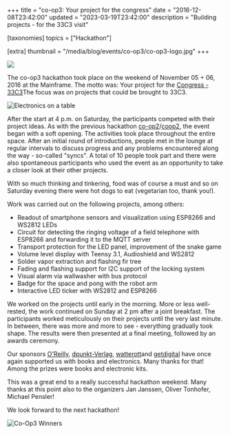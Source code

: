 +++
title = "co-op3: Your project for the congress"
date = "2016-12-08T23:42:00"
updated = "2023-03-19T23:42:00"
description = "Building projects - for the 33C3 visit"

[taxonomies]
topics = ["Hackathon"]

[extra]
thumbnail = "/media/blog/events/co-op3/co-op3-logo.jpg"
+++

![](/media/blog/events/co-op3/co-op3-logo.jpg)

The co-op3 hackathon took place on the weekend of November 05 + 06, 2016 at the Mainframe. The motto was: Your project for the [Congress - 33C3](https://events.ccc.de/congress/2016/wiki/Main_Page)The focus was on projects that could be brought to 33C3.

![Electronics on a table](/media/blog/events/co-op3/co-op3-hacking.jpg)

After the start at 4 p.m. on Saturday, the participants competed with their project ideas. As with the previous hackathon [co-op2](@/blog/events/2016-02-08-co-op1.md)/[coop2](@/blog/events/2016-05-18-co-op2.md), the event began with a soft opening. The activities took place throughout the entire space. After an initial round of introductions, people met in the lounge at regular intervals to discuss progress and any problems encountered along the way - so-called "syncs". A total of 10 people took part and there were also spontaneous participants who used the event as an opportunity to take a closer look at their other projects.

With so much thinking and tinkering, food was of course a must and so on Saturday evening there were hot dogs to eat (vegetarian too, thank you!).

Work was carried out on the following projects, among others:

* Readout of smartphone sensors and visualization using ESP8266 and WS2812 LEDs
* Circuit for detecting the ringing voltage of a field telephone with ESP8266 and forwarding it to the MQTT server
* Transport protection for the LED panel, improvement of the snake game
* Volume level display with Teensy 3.1, Audioshield and WS2812
* Solder vapor extraction and flashing fir tree
* Fading and flashing support for I2C support of the locking system
* Visual alarm via wallwasher with bus protocol
* Badge for the space and pong with the robot arm
* Interactive LED ticker with WS2812 and ESP8266

We worked on the projects until early in the morning. More or less well-rested, the work continued on Sunday at 2 pm after a joint breakfast. The participants worked meticulously on their projects until the very last minute. In between, there was more and more to see - everything gradually took shape. The results were then presented at a final meeting, followed by an awards ceremony.

Our sponsors [O'Reilly](http://www.oreilly.de/), [dpunkt-Verlag](http://www.dpunkt.de/), [watterott](http://www.watterott.com/)and [getdigital](https://www.getdigital.de/) have once again supported us with books and electronics. Many thanks for that! Among the prizes were books and electronic kits.

This was a great end to a really successful hackathon weekend. Many thanks at this point also to the organizers Jan Janssen, Oliver Tonhofer, Michael Pensler!

We look forward to the next hackathon!

![Co-Op3 Winners](/media/blog/events/co-op3/co-op3-winners.jpg)

[//]: # (TODO: Add image gallery)

